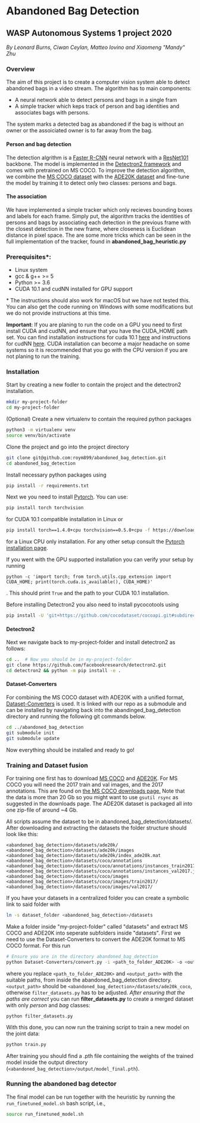 # Abandoned Bag Detection
## WASP Autonomous Systems 1 project 2020
*By Leonard Burns, Ciwan Ceylan, Matteo Iovino and Xiaomeng "Mandy" Zhu*

### Overview
The aim of this project is to create a computer vision system able to detect abandoned bags in a video stream.
The algorithm has to main components:
  - A neural network able to detect persons and bags in a single fram
  - A simple tracker which keps track of person and bag identities and associates bags with persons.

The system marks a detected bag as abandoned if the bag is without an owner or the assoiciated owner is to far away from the bag.

#### Person and bag detection
The detection algrithm is a [Faster R-CNN](https://arxiv.org/abs/1506.01497) neural network with a [ResNet101](https://arxiv.org/abs/1512.03385) backbone.
The model is implemented in the [Detectron2 framework](https://github.com/facebookresearch/detectron2) and comes with pretrained on MS COCO.
To improve the detection algorithm, we combine the [MS COCO dataset](http://cocodataset.org/#home) with the [ADE20K dataset](https://groups.csail.mit.edu/vision/datasets/ADE20K/) and fine-tune the model by training it to detect only two classes: persons and bags. 

#### The association
We have implemented a simple tracker which only recieves bounding boxes and labels for each frame. 
Simply put, the algorithm tracks the identities of persons and bags by associating each detection in the previous frame with the closest detection in the new frame, where closeness is Euclidean distance in pixel space. The are some more tricks which can be seen in the full implementation of the tracker, found in **abandoned_bag_heuristic.py**

### Prerequisites\*: 
- Linux system 
- gcc & g++ >= 5
- Python >= 3.6
- CUDA 10.1 and cudNN installed for GPU support

\* The instructions should also work for macOS but we have not tested this. You can also get the code running on Windows with some modifications but we do not provide instructions at this time.

**Important**: If you are planing to run the code on a GPU you need to first install CUDA and cudNN, and ensure that you have the CUDA_HOME path set.
You can find installation instructions for cuda 10.1 [here](https://developer.nvidia.com/cuda-10.1-download-archive-update2)
and instructions for cudNN [here](https://docs.nvidia.com/deeplearning/sdk/cudnn-install/index.html#install-linux).
CUDA installation can become a major headache on some systems so it is recommended that you go with the CPU version if you are not planing to run the training.

### Installation 
Start by creating a new fodler to contain the project and the detectron2 installation.
```bash
mkdir my-project-folder
cd my-project-folder
```
(Optional) Create a new virtualenv to contain the required python packages
```bash
python3 -m virtualenv venv
source venv/bin/activate
```
Clone the project and go into the project directory
```bash
git clone git@github.com:roym899/abandoned_bag_detection.git
cd abandoned_bag_detection
```
Install necessary python packages using
```bash
pip install -r requirements.txt
```
Next we you need to install [Pytorch](https://pytorch.org/). You can use:
```bash
pip install torch torchvision
```
for CUDA 10.1 compatible installation in Linux or
```bash
pip install torch==1.4.0+cpu torchvision==0.5.0+cpu -f https://download.pytorch.org/whl/torch_stable.html
```
for a Linux CPU only installation.
For any other setup consult the [Pytorch installation page](https://pytorch.org/).

If you went with the GPU supported installation you can verify your setup by running
```
python -c 'import torch; from torch.utils.cpp_extension import CUDA_HOME; print(torch.cuda.is_available(), CUDA_HOME)'
```
. This should print `True` and the path to your CUDA 10.1 installation.

Before installing Detectron2 you also need to install pycocotools using
```bash
pip install -U 'git+https://github.com/cocodataset/cocoapi.git#subdirectory=PythonAPI'
```

#### Detectron2

Next we navigate back to my-project-folder and install detectron2 as follows:
```bash
cd ..  # Now you should be in my-project-folder
git clone https://github.com/facebookresearch/detectron2.git
cd detectron2 && python -m pip install -e .
```

#### Dataset-Converters

For combining the MS COCO dataset with ADE20K with a unified format, [Dataset-Converters](https://github.com/ISSResearch/Dataset-Converters) is used. It is linked with our repo as a submodule and can be installed by navigating back into the abandinged_bag_detection directory and running the following git commands below.
```bash
cd ../abandoned_bag_detection
git submodule init
git submodule update
```

Now everything should be installed and ready to go!


### Training and Dataset fusion
For training one first has to download [MS COCO](http://cocodataset.org/#home) and [ADE20K](https://groups.csail.mit.edu/vision/datasets/ADE20K/).
For MS COCO you will need the 2017 train and val images, and the 2017 annotations. This are found on [the MS COCO downloads page.](http://cocodataset.org/#download) Note that the data is more than 20 Gb so you might want to use `gsutil rsync` as suggested in the downloads page. The ADE20K dataset is packaged all into one zip-file of around ~4 Gb.

All scripts assume the dataset to be in abandoned_bag_detection/datasets/. After downloading and extracting the datasets the folder structure should look like this:
```
<abandoned_bag_detection>/datasets/ade20k/
<abandoned_bag_detection>/datasets/ade20k/images
<abandoned_bag_detection>/datasets/ade20k/index_ade20k.mat
<abandoned_bag_detection>/datasets/coco/annotations
<abandoned_bag_detection>/datasets/coco/annotations/instances_train2017.json
<abandoned_bag_detection>/datasets/coco/annotations/instances_val2017.json
<abandoned_bag_detection>/datasets/coco/images
<abandoned_bag_detection>/datasets/coco/images/train2017/
<abandoned_bag_detection>/datasets/coco/images/val2017/
```
If you have your datasets in a centralized folder you can create a symbolic link to said folder with
```bash
ln -s dataset_folder <abandoned_bag_detection>/datasets
```

Make a folder inside "my-project-folder" called "datasets" and extract MS COCO and ADE20K into seperate subfolders inside "datasets".
First we need to use the Dataset-Converters to convert the ADE20K format to MS COCO format. For this run
```bash
# Ensure you are in the directory abandoned_bag_detection
python Dataset-Converters/convert.py -i <path_to_folder_ADE20K> -o <output_path> -I ADE20K -O COCO --copy
```
where you replace `<path_to_folder_ADE20K>` and `<output_path>` with the suitable paths, from inside the abandoned_bag_detection directory. `<output_path>` should be `<abandoned_bag_detection>/datasets/ade20k_coco`, otherwise `filter_datasets.py` has to be adjusted.
*After ensuring that the paths are correct* you can run **filter_datasets.py** to create a merged dataset with only *person* and *bag* classes:
```bsh
python filter_datasets.py
```

With this done, you can now run the training script to train a new model on the joint data:
```bash
python train.py
```
After training you should find a .pth file containing the weights of the trained model inside the output directory (`<abandoned_bag_detection>/output/model_final.pth`).

### Running the abandoned bag detector
The final model can be run together with the heuristic by running the `run_finetuned_model.sh` bash script, i.e., 
```bash
source run_finetuned_model.sh
```